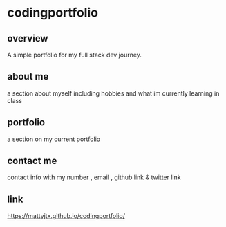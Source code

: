 # codingportfolio

## overview
A simple portfolio for my full stack dev journey. 

## about me
a section about myself including hobbies and what im currently learning in class

## portfolio
a section on my current portfolio

## contact me
contact info with my number , email , github link & twitter link

## link
https://mattyjtx.github.io/codingportfolio/